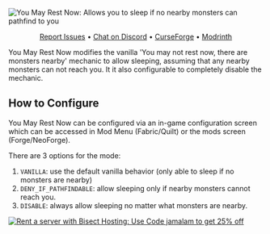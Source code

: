 ![You May Rest Now: Allows you to sleep if no nearby monsters can pathfind to you](https://cdn.jamalam.tech/mod-assets/you-may-rest-now-banner.png)

<div align="center">

[Report Issues](https://github.com/JamCoreModding/you-may-rest-now) • [Chat on Discord](https://discord.jamalam.tech) • [CurseForge](https://curseforge.com/minecraft/mc-mods/you-may-rest-now) • [Modrinth](https://modrinth.com/mod/you-may-rest-now)

</div>

You May Rest Now modifies the vanilla 'You may not rest now, there are monsters nearby' mechanic to
allow sleeping, assuming that any nearby monsters can not reach you. It it also configurable to
completely disable the mechanic.

## How to Configure

You May Rest Now can be configured via an in-game configuration screen which can be accessed in Mod
Menu (Fabric/Quilt) or the mods screen (Forge/NeoForge).

There are 3 options for the mode:

1. `VANILLA`: use the default vanilla behavior (only able to sleep if no monsters are nearby)
2. `DENY_IF_PATHFINDABLE`: allow sleeping only if nearby monsters cannot reach you.
3. `DISABLE`: always allow sleeping no matter what monsters are nearby.

[![Rent a server with Bisect Hosting: Use Code jamalam to get 25% off](https://www.bisecthosting.com/partners/custom-banners/e0cc6668-0d29-40ff-9820-4d4f5433198a.webp)](https://bisecthosting.com/jamalam)
